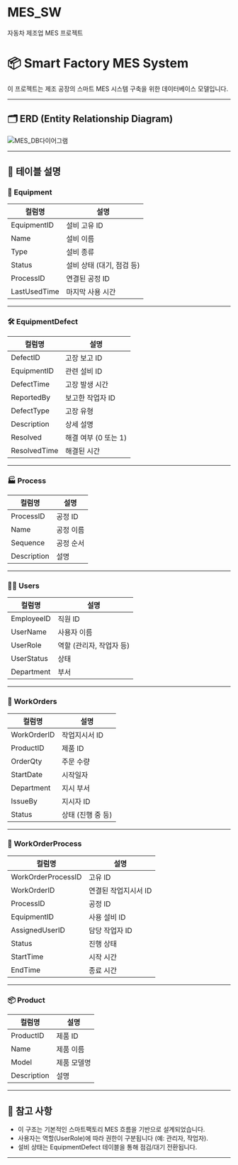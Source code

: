 # MES_SW
자동차 제조업 MES 프로젝트

# 📦 Smart Factory MES System

이 프로젝트는 제조 공장의 스마트 MES 시스템 구축을 위한 데이터베이스 모델입니다.

---

## 🗂️ ERD (Entity Relationship Diagram)

![MES_DB다이어그램](https://github.com/user-attachments/assets/65c66729-db35-4005-bada-a22322f324e3)


---

## 📑 테이블 설명

### 🔧 Equipment
| 컬럼명         | 설명                 |
|----------------|----------------------|
| EquipmentID    | 설비 고유 ID         |
| Name           | 설비 이름            |
| Type           | 설비 종류            |
| Status         | 설비 상태 (대기, 점검 등) |
| ProcessID      | 연결된 공정 ID       |
| LastUsedTime   | 마지막 사용 시간      |

---

### 🛠️ EquipmentDefect
| 컬럼명         | 설명                   |
|----------------|------------------------|
| DefectID       | 고장 보고 ID            |
| EquipmentID    | 관련 설비 ID            |
| DefectTime     | 고장 발생 시간          |
| ReportedBy     | 보고한 작업자 ID        |
| DefectType     | 고장 유형               |
| Description    | 상세 설명               |
| Resolved       | 해결 여부 (0 또는 1)    |
| ResolvedTime   | 해결된 시간             |

---

### 🏭 Process
| 컬럼명     | 설명       |
|------------|------------|
| ProcessID  | 공정 ID    |
| Name       | 공정 이름  |
| Sequence   | 공정 순서  |
| Description| 설명       |

---

### 🧑‍🏭 Users
| 컬럼명      | 설명              |
|-------------|-------------------|
| EmployeeID  | 직원 ID           |
| UserName    | 사용자 이름        |
| UserRole    | 역할 (관리자, 작업자 등) |
| UserStatus  | 상태              |
| Department  | 부서              |

---

### 📝 WorkOrders
| 컬럼명     | 설명               |
|------------|--------------------|
| WorkOrderID| 작업지시서 ID       |
| ProductID  | 제품 ID            |
| OrderQty   | 주문 수량          |
| StartDate  | 시작일자           |
| Department | 지시 부서          |
| IssueBy    | 지시자 ID          |
| Status     | 상태 (진행 중 등)   |

---

### 🔄 WorkOrderProcess
| 컬럼명         | 설명                   |
|----------------|------------------------|
| WorkOrderProcessID | 고유 ID             |
| WorkOrderID    | 연결된 작업지시서 ID   |
| ProcessID      | 공정 ID                |
| EquipmentID    | 사용 설비 ID           |
| AssignedUserID | 담당 작업자 ID         |
| Status         | 진행 상태              |
| StartTime      | 시작 시간              |
| EndTime        | 종료 시간              |

---

### 📦 Product
| 컬럼명   | 설명         |
|----------|--------------|
| ProductID| 제품 ID      |
| Name     | 제품 이름     |
| Model    | 제품 모델명   |
| Description | 설명     |

---

## 📎 참고 사항
- 이 구조는 기본적인 스마트팩토리 MES 흐름을 기반으로 설계되었습니다.
- 사용자는 역할(UserRole)에 따라 권한이 구분됩니다 (예: 관리자, 작업자).
- 설비 상태는 EquipmentDefect 테이블을 통해 점검/대기 전환됩니다.

---
